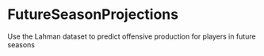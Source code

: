 # FutureSeasonProjections
Use the Lahman dataset to predict offensive production for players in future seasons
